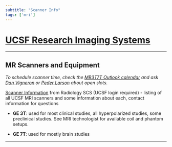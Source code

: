 ```yaml
---
subtitle: "Scanner Info"
tags: ['mri']
---
```


# [UCSF Research Imaging Systems][ucsfimaging]

---

## MR Scanners and Equipment

*To schedule scanner time, check the [MB3T7T Outlook calendar][MB3T7T] and ask [Dan Vigneron][danvigneron] or [Peder Larson][pedlarson] about open slots.*

[Scanner Information][scannerinformation] from Radiology SCS (UCSF login required) - listing of all UCSF MRI scanners and some information about each, contact information for questions

- **GE 3T**: used for most clinical studies, all hyperpolarized studies, some preclinical studies. See MRI technologist for available coil and phantom setups.

- **GE 7T**: used for mostly brain studies

---

<!-- Links -->
[ucsfimaging]: http://cancer.ucsf.edu/research/cores/imaging/
[MB3T7T]: mailto:SurbeckLab@ucsf.edu
[danvigneron]: mailto:dan.vigneron@ucsf.edu
[pedlarson]: mailto:peder.larson@ucsf.edu
[scannerinformation]: https://wiki.radiology.ucsf.edu/bin/view/SCS/Procedures/ScannerInformation/
